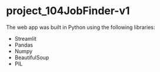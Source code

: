 # project_104JobFinder-v1

The web app was built in Python using the following libraries:

- Streamlit
- Pandas
- Numpy
- BeautifulSoup
- PIL
